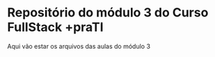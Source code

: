 # Repositório do módulo 3 do Curso FullStack +praTI
Aqui vão estar os arquivos das aulas do módulo 3